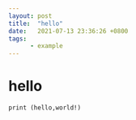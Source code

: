 ```yaml
---
layout: post
title:  "hello"
date:   2021-07-13 23:36:26 +0800
tags:
      - example
---
```


# hello
```
print (hello,world!)
```